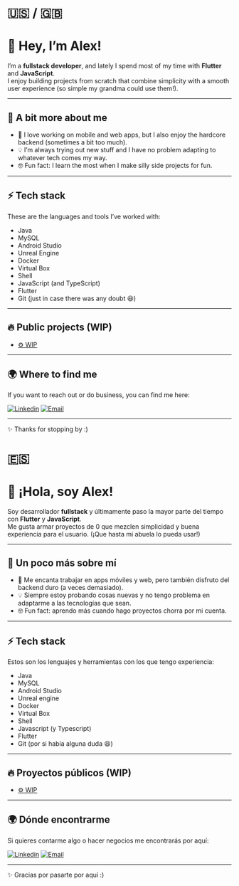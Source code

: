 # 🇺🇸 / 🇬🇧
# 👋 Hey, I’m Alex!

I’m a **fullstack developer**, and lately I spend most of my time with **Flutter** and **JavaScript**.  
I enjoy building projects from scratch that combine simplicity with a smooth user experience (so simple my grandma could use them!).  

---

## 🚀 A bit more about me
- 📱 I love working on mobile and web apps, but I also enjoy the hardcore backend (sometimes a bit too much).  
- 💡 I’m always trying out new stuff and I have no problem adapting to whatever tech comes my way.  
- 🤓 Fun fact: I learn the most when I make silly side projects for fun.  

---

## ⚡ Tech stack
These are the languages and tools I’ve worked with:
- Java  
- MySQL  
- Android Studio  
- Unreal Engine  
- Docker  
- Virtual Box  
- Shell  
- JavaScript (and TypeScript)  
- Flutter  
- Git (just in case there was any doubt 😆)  

---

## 🔥 Public projects (WIP)
- [⚙️ WIP](https://github.com/alexgonmad)  

---

## 🌍 Where to find me
If you want to reach out or do business, you can find me here:  

[![Linkedin](https://img.shields.io/badge/LinkedIn-blue?logo=linkedin&logoColor=white)](www.linkedin.com/in/alexgonzalezmatias) 
[![Email](https://img.shields.io/badge/Email-D14836?logo=gmail&logoColor=white)](mailto:xelagm990@gmail.com)  

---

✨ Thanks for stopping by :)



# 🇪🇸
# 👋 ¡Hola, soy Alex!

Soy desarrollador **fullstack** y últimamente paso la mayor parte del tiempo con **Flutter** y **JavaScript**.  
Me gusta armar proyectos de 0 que mezclen simplicidad y buena experiencia para el usuario. (¡Que hasta mi abuela lo pueda usar!)  

---

## 🚀 Un poco más sobre mí
- 📱 Me encanta trabajar en apps móviles y web, pero también disfruto del backend duro (a veces demasiado).  
- 💡 Siempre estoy probando cosas nuevas y no tengo problema en adaptarme a las tecnologías que sean.  
- 🤓 Fun fact: aprendo más cuando hago proyectos chorra por mi cuenta.  

---

## ⚡ Tech stack
Estos son los lenguajes y herramientas con los que tengo experiencia:
- Java
- MySQL
- Android Studio
- Unreal engine
- Docker
- Virtual Box
- Shell
- Javascript (y Typescript)
- Flutter
- Git (por si había alguna duda 😆)

---

## 🔥 Proyectos públicos (WIP)
- [⚙️ WIP]([https://github.com/alexongmad](https://github.com/alexgonmad))  

---

## 🌍 Dónde encontrarme
Si quieres contarme algo o hacer negocios me encontrarás por aquí:  

[![Linkedin](https://img.shields.io/badge/LinkedIn-blue?logo=linkedin&logoColor=white)](www.linkedin.com/in/alexgonzalezmatias) 
[![Email](https://img.shields.io/badge/Email-D14836?logo=gmail&logoColor=white)](mailto:xelagm990@gmail.com)  

---

✨ Gracias por pasarte por aquí :)

<!---
alexgonmad/alexgonmad is a ✨ special ✨ repository because its `README.md` (this file) appears on your GitHub profile.
You can click the Preview link to take a look at your changes.
--->
